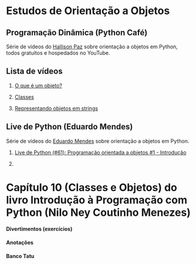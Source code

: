 # Estudos de Orientação a Objetos

## Programação Dinâmica (Python Café)

Série de vídeos do [Hallison Paz](https://hallisonpaz.com.br/) sobre orientação a objetos em Python, todos gratuitos e hospedados no YouTube.

## Lista de vídeos

1. [O que é um objeto?](https://www.youtube.com/watch?v=gJC02P6jkRM)

2. [Classes](https://www.youtube.com/watch?v=9nWMXIXNGdU&t=1814s)

3. [Representando objetos em strings](https://www.youtube.com/watch?v=ei9-eCyon7I&t=5s)

## Live de Python (Eduardo Mendes)

Série de vídeos do [Eduardo Mendes](https://github.com/dunossauro) sobre orientação a objetos em Python.

1. [Live de Python (\#61): Programação orientada a objetos \#1 - Introdução](https://www.youtube.com/watch?v=BALM_oJcJL4&t=1s)

2. 

# Capítulo 10 (Classes e Objetos) do livro Introdução à Programação com Python (Nilo Ney Coutinho Menezes)

#### Divertimentos (exercícios)

#### Anotações

#### Banco Tatu

